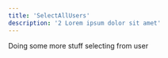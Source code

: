```yaml
---
title: 'SelectAllUsers'
description: '2 Lorem ipsum dolor sit amet'
---
```


Doing some more stuff selecting from user

